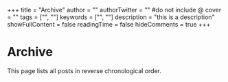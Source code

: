 +++
title = "Archive"
author = ""
authorTwitter = "" #do not include @
cover = ""
tags = ["", ""]
keywords = ["", ""]
description = "this is a description"
showFullContent = false
readingTime = false
hideComments = true
+++

# Archive

This page lists all posts in reverse chronological order.
